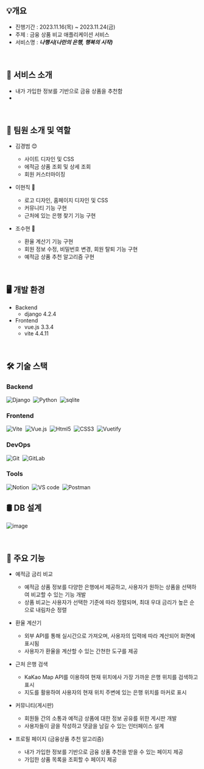 ## 💡개요

- 진행기간 : 2023.11.16(목) ~ 2023.11.24(금)
- 주제 : 금융 상품 비교 애플리케이션 서비스
- 서비스명 : ***나행시(나만의 은행, 행복의 시작)***
<br>

## 📝 서비스 소개
- 내가 가입한 정보를 기반으로 금융 상품을 추천함
- 
<br>

## 👨 팀원 소개 및 역할

- 김경범 😊
  - 사이트 디자인 및 CSS
  - 에적금 상품 조회 및 상세 조회
  - 회원 커스터마이징

- 이현직 🙂
  - 로고 디자인, 홈페이지 디자인 및 CSS
  - 커뮤니티 기능 구현
  - 근처에 있는 은행 찾기 기능 구현

- 조수현 🤗
  - 환율 계산기 기능 구현
  - 회원 정보 수정, 비밀번호 변경, 회원 탈퇴 기능 구현
  - 예적금 상품 추천 알고리즘 구현
<br>


## 🖥️ 개발 환경

- Backend
  - django 4.2.4
- Frontend
  - vue.js 3.3.4
  - vite 4.4.11
<br>


## 🛠️ 기술 스택

### Backend
![Django](https://img.shields.io/badge/Django-092E20.svg?style=for-the-badge&logo=django&logoColor=white)&nbsp;
![Python](https://img.shields.io/badge/Python-3776AB.svg?style=for-the-badge&logo=python&logoColor=white)&nbsp;
![sqlite](https://img.shields.io/badge/SQLite-003B57?style=for-the-badge&logo=nodedotjs&logoColor=white)&nbsp;


### Frontend
![Vite](https://img.shields.io/badge/vite-646CFF?style=for-the-badge&logo=vite&logoColor=white)&nbsp;
![Vue.js](https://img.shields.io/badge/vue.js-4FC08D?style=for-the-badge&logo=vuedotjs&logoColor=white)&nbsp;
![Html5](https://img.shields.io/badge/html5-%23E34F26.svg?style=for-the-badge&logo=html5&logoColor=white)&nbsp;
![CSS3](https://img.shields.io/badge/css3-%231572B6.svg?style=for-the-badge&logo=css3&logoColor=white)&nbsp;
![Vuetify](https://img.shields.io/badge/Vuetify-1867C0?style=for-the-badge&logo=vuetify&logoColor=white)&nbsp;


### DevOps
![Git](https://img.shields.io/badge/Git-F05032?style=for-the-badge&logo=git&logoColor=white)&nbsp;
![GitLab](https://img.shields.io/badge/GitLab-FC6D26?style=for-the-badge&logo=gitlab&logoColor=white)&nbsp;


### Tools
![Notion](https://img.shields.io/badge/Notion-000000?style=for-the-badge&logo=Notion&logoColor=white)&nbsp;
![VS code](https://img.shields.io/badge/Visual%20Studio%20Code-007ACC?style=for-the-badge&logo=visualstudiocode&logoColor=white)&nbsp;
![Postman](https://img.shields.io/badge/Postman-FF6C37?style=for-the-badge&logo=postman&logoColor=white)&nbsp;
<br>


## 🛢️ DB 설계
![image](https://github.com/chosuhyeon0812/FinancialPJT/assets/119795734/a9ad51b7-786b-4184-b011-201c5961f089)

<br>


## 💪 주요 기능

- 예적금 금리 비교
  - 예적금 상품 정보를 다양한 은행에서 제공하고, 사용자가 원하는 상품을 선택하여 비교할 수 있는 기능 개발
  - 상품 비교는 사용자가 선택한 기준에 따라 정렬되며, 최대 우대 금리가 높은 순으로 내림차순 정렬


- 환율 계산기
  - 외부 API를 통해 실시간으로 가져오며, 사용자의 입력에 따라 계산되어 화면에 표시됨
  - 사용자가 환율을 계산할 수 있는 간쳔한 도구를 제공


- 근처 은행 검색
  - KaKao Map API를 이용하여 현재 위치에사 가장 가까운 은행 위치를 검색하고 표시
  - 지도를 활용하여 사용자의 현재 위치 주변에 있는 은행 위치를 마커로 표시


- 커뮤니티(게시판)
  - 회원들 간의 소통과 예적금 상품에 대한 정보 공유를 위한 게시판 개발
  - 사용자들이 글을 작성하고 댓글을 남길 수 있는 인터페이스 설계


- 프로필 페이지 (금융상품 추천 알고리즘)
  - 내가 가입한 정보를 기반으로 금융 상품 추천을 받을 수 있는 페이지 제공
  - 가입한 상품 목록을 조회할 수 페이지 제공



